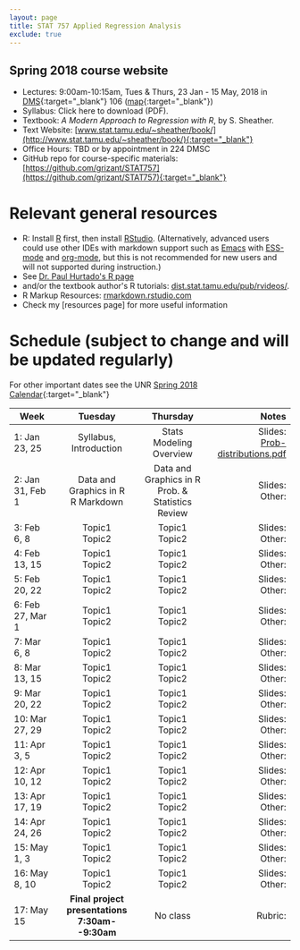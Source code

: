 ```yaml
---
layout: page
title: STAT 757 Applied Regression Analysis
exclude: true
---
```


## Spring 2018 course website

- Lectures: 9:00am-10:15am, Tues & Thurs, 23 Jan - 15 May, 2018 in [DMS](http://www.unr.edu/around-campus/facilities/davidson){:target="_blank"} 106 ([map](https://www.google.com/maps/place/Davidson+Mathematics+%26+Science+Center,+Reno,+NV+89557){:target="_blank"})
- Syllabus: Click here to download (PDF).
- Textbook: *A Modern Approach to Regression with R*, by S. Sheather.
- Text Website: [www.stat.tamu.edu/~sheather/book/](http://www.stat.tamu.edu/~sheather/book/){:target="_blank"}
- Office Hours: TBD or by appointment in 224 DMSC
- GitHub repo for course-specific materials: [https://github.com/grizant/STAT757](https://github.com/grizant/STAT757){:target="_blank"}

# Relevant general resources
- R: Install [R](http://www.r-project.org/) first, then install [RStudio](http://www.rstudio.com/). (Alternatively, advanced users could use other IDEs with markdown support such as [Emacs](https://www.gnu.org/software/emacs/) with [ESS-mode](https://ess.r-project.org/) and [org-mode](https://orgmode.org/), but this is not recommended for new users and will not supported during instruction.)
- See [Dr. Paul Hurtado's R page](http://www.pauljhurtado.com/R/)
- and/or the textbook author's R tutorials: [dist.stat.tamu.edu/pub/rvideos/](http://dist.stat.tamu.edu/pub/rvideos/).
- R Markup Resources: [rmarkdown.rstudio.com](http://rmarkdown.rstudio.com)
- Check my [resources page] for more useful information

# Schedule (subject to change and will be updated regularly)
For other important dates see the UNR [Spring 2018 Calendar](https://www.unr.edu/academic-central/academic-resources/academic-calendar#Spring2018){:target="_blank"}

| Week | Tuesday | Thursday| Notes |
|---|:---:|:---:|---:|
| 1: Jan 23, 25 | Syllabus, Introduction | Stats Modeling Overview| Slides:<br/>[Prob-distributions.pdf](prob-distributions.pdf) |
| 2: Jan 31, Feb 1 | Data and Graphics in R<br/> R Markdown <br/> | Data and Graphics in R <br/>Prob. & Statistics Review|Slides:<br/> Other:|
| 3: Feb 6, 8 | Topic1<br/> Topic2 <br/> | Topic1 <br/>Topic2 |Slides:<br/> Other: |
| 4: Feb 13, 15 | Topic1<br/> Topic2 <br/> | Topic1 <br/>Topic2 |Slides:<br/> Other: |
| 5: Feb 20, 22 | Topic1<br/> Topic2 <br/> | Topic1 <br/>Topic2 |Slides:<br/> Other: |
| 6: Feb 27, Mar 1 | Topic1<br/> Topic2 <br/> | Topic1 <br/>Topic2 |Slides:<br/> Other: |
| 7: Mar 6, 8 | Topic1<br/> Topic2 <br/> | Topic1 <br/>Topic2 |Slides:<br/> Other: |
| 8: Mar 13, 15 | Topic1<br/> Topic2 <br/> | Topic1 <br/>Topic2 |Slides:<br/> Other: |
| 9: Mar 20, 22 | Topic1<br/> Topic2 <br/> | Topic1 <br/>Topic2 |Slides:<br/> Other: |
| 10: Mar 27, 29 | Topic1<br/> Topic2 <br/> | Topic1 <br/>Topic2 |Slides:<br/> Other: |
| 11: Apr 3, 5 | Topic1<br/> Topic2 <br/> | Topic1 <br/>Topic2 |Slides:<br/> Other: |
| 12: Apr 10, 12 | Topic1<br/> Topic2 <br/> | Topic1 <br/>Topic2 |Slides:<br/> Other: |
| 13: Apr 17, 19 | Topic1<br/> Topic2 <br/> | Topic1 <br/>Topic2 |Slides:<br/> Other: |
| 14: Apr 24, 26 | Topic1<br/> Topic2 <br/> | Topic1 <br/>Topic2 |Slides:<br/> Other: |
| 15: May 1, 3 | Topic1<br/> Topic2 <br/> | Topic1 <br/>Topic2 |Slides:<br/> Other: |
| 16: May 8, 10 | Topic1<br/> Topic2 <br/> | Topic1 <br/>Topic2 |Slides:<br/> Other: |
| 17: May 15 | **Final project presentations<br/>7:30am--9:30am** | No class |Rubric: |
